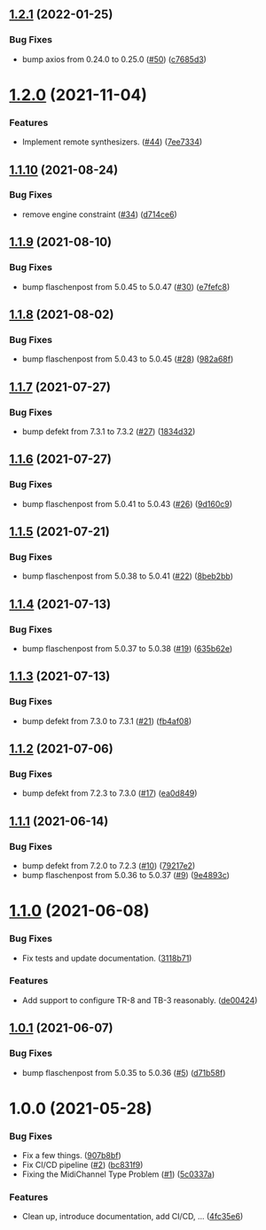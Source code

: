 ## [1.2.1](https://github.com/thenativeweb/aira/compare/1.2.0...1.2.1) (2022-01-25)


### Bug Fixes

* bump axios from 0.24.0 to 0.25.0 ([#50](https://github.com/thenativeweb/aira/issues/50)) ([c7685d3](https://github.com/thenativeweb/aira/commit/c7685d343759c901f64a7686f135e6af4ab72a92))

# [1.2.0](https://github.com/thenativeweb/aira/compare/1.1.10...1.2.0) (2021-11-04)


### Features

* Implement remote synthesizers. ([#44](https://github.com/thenativeweb/aira/issues/44)) ([7ee7334](https://github.com/thenativeweb/aira/commit/7ee733491f1a444e38c5e292628798385f056f34))

## [1.1.10](https://github.com/thenativeweb/aira/compare/1.1.9...1.1.10) (2021-08-24)


### Bug Fixes

* remove engine constraint ([#34](https://github.com/thenativeweb/aira/issues/34)) ([d714ce6](https://github.com/thenativeweb/aira/commit/d714ce61b00ca7d446a238ac4f916df644d9e1ab))

## [1.1.9](https://github.com/thenativeweb/aira/compare/1.1.8...1.1.9) (2021-08-10)


### Bug Fixes

* bump flaschenpost from 5.0.45 to 5.0.47 ([#30](https://github.com/thenativeweb/aira/issues/30)) ([e7fefc8](https://github.com/thenativeweb/aira/commit/e7fefc82f59649e364e38e13d68a7487f71774a6))

## [1.1.8](https://github.com/thenativeweb/aira/compare/1.1.7...1.1.8) (2021-08-02)


### Bug Fixes

* bump flaschenpost from 5.0.43 to 5.0.45 ([#28](https://github.com/thenativeweb/aira/issues/28)) ([982a68f](https://github.com/thenativeweb/aira/commit/982a68f6828009055271695648075459bfca142a))

## [1.1.7](https://github.com/thenativeweb/aira/compare/1.1.6...1.1.7) (2021-07-27)


### Bug Fixes

* bump defekt from 7.3.1 to 7.3.2 ([#27](https://github.com/thenativeweb/aira/issues/27)) ([1834d32](https://github.com/thenativeweb/aira/commit/1834d3276bc93d30c66e1b7df6fda31067808331))

## [1.1.6](https://github.com/thenativeweb/aira/compare/1.1.5...1.1.6) (2021-07-27)


### Bug Fixes

* bump flaschenpost from 5.0.41 to 5.0.43 ([#26](https://github.com/thenativeweb/aira/issues/26)) ([9d160c9](https://github.com/thenativeweb/aira/commit/9d160c959349c9646b1e4c23d5163e10bb3f27ee))

## [1.1.5](https://github.com/thenativeweb/aira/compare/1.1.4...1.1.5) (2021-07-21)


### Bug Fixes

* bump flaschenpost from 5.0.38 to 5.0.41 ([#22](https://github.com/thenativeweb/aira/issues/22)) ([8beb2bb](https://github.com/thenativeweb/aira/commit/8beb2bbe2312f49edeed138b9a34ff3e2c63c293))

## [1.1.4](https://github.com/thenativeweb/aira/compare/1.1.3...1.1.4) (2021-07-13)


### Bug Fixes

* bump flaschenpost from 5.0.37 to 5.0.38 ([#19](https://github.com/thenativeweb/aira/issues/19)) ([635b62e](https://github.com/thenativeweb/aira/commit/635b62e84936640a0c90055a33b51354ef9c3b8a))

## [1.1.3](https://github.com/thenativeweb/aira/compare/1.1.2...1.1.3) (2021-07-13)


### Bug Fixes

* bump defekt from 7.3.0 to 7.3.1 ([#21](https://github.com/thenativeweb/aira/issues/21)) ([fb4af08](https://github.com/thenativeweb/aira/commit/fb4af08da0410dcb506d066cc6f696005fd73cef))

## [1.1.2](https://github.com/thenativeweb/aira/compare/1.1.1...1.1.2) (2021-07-06)


### Bug Fixes

* bump defekt from 7.2.3 to 7.3.0 ([#17](https://github.com/thenativeweb/aira/issues/17)) ([ea0d849](https://github.com/thenativeweb/aira/commit/ea0d849180272ecb654dc950ae9aed3b1dfb4e12))

## [1.1.1](https://github.com/thenativeweb/aira/compare/1.1.0...1.1.1) (2021-06-14)


### Bug Fixes

* bump defekt from 7.2.0 to 7.2.3 ([#10](https://github.com/thenativeweb/aira/issues/10)) ([79217e2](https://github.com/thenativeweb/aira/commit/79217e2542adbf2acff3fdf711f3a2295cafd42b))
* bump flaschenpost from 5.0.36 to 5.0.37 ([#9](https://github.com/thenativeweb/aira/issues/9)) ([9e4893c](https://github.com/thenativeweb/aira/commit/9e4893ca1b5a6171191777c0db8e9f9382ae7ef3))

# [1.1.0](https://github.com/thenativeweb/aira/compare/1.0.1...1.1.0) (2021-06-08)


### Bug Fixes

* Fix tests and update documentation. ([3118b71](https://github.com/thenativeweb/aira/commit/3118b713550b42bd9ebdd21295bede840860d65b))


### Features

* Add support to configure TR-8 and TB-3 reasonably. ([de00424](https://github.com/thenativeweb/aira/commit/de004240f1d7aab4914844c0993a45cbdce510d4))

## [1.0.1](https://github.com/thenativeweb/aira/compare/1.0.0...1.0.1) (2021-06-07)


### Bug Fixes

* bump flaschenpost from 5.0.35 to 5.0.36 ([#5](https://github.com/thenativeweb/aira/issues/5)) ([d71b58f](https://github.com/thenativeweb/aira/commit/d71b58f17f8d04e6f4c8dbd49c10fd1dac129c0a))

# 1.0.0 (2021-05-28)


### Bug Fixes

* Fix a few things. ([907b8bf](https://github.com/thenativeweb/aira/commit/907b8bf7dd0a7660b239e0de1fc7be232c86702d))
* Fix CI/CD pipeline ([#2](https://github.com/thenativeweb/aira/issues/2)) ([bc831f9](https://github.com/thenativeweb/aira/commit/bc831f9c167cbf66250981a9629c3dab7e96a80d))
* Fixing the MidiChannel Type Problem ([#1](https://github.com/thenativeweb/aira/issues/1)) ([5c0337a](https://github.com/thenativeweb/aira/commit/5c0337af70e03a71bf8cc814135332d076ae33db))


### Features

* Clean up, introduce documentation, add CI/CD, ... ([4fc35e6](https://github.com/thenativeweb/aira/commit/4fc35e636f97ac7754c0110804cd4d7274513715))
